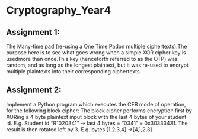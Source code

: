 # Cryptography_Year4
## Assignment 1: 
The Many-time pad (re-using a One Time Padon multiple ciphertexts):The purpose here is to see what goes wrong when a simple XOR cipher key is usedmore than once.This key (henceforth referred to as the OTP) was random, and as long as the longest plaintext, but it was re-used to encrypt multiple plaintexts into their corresponding ciphertexts.

## Assignment 2: 
Implement  a Python program  which  executes  the  CFB  mode  of  operation,  for  the following block cipher: The  block  cipher  performs encryption first by  XORing  a  4  byte plaintext input block with the last 4 bytes of your student id. E.g. Student id “R1020341” -> last 4 bytes = “0341” = 0x30333431. The result is then rotated left by 3. E.g. bytes [1,2,3,4] ->[4,1,2,3]
